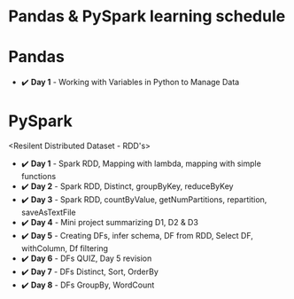 # Pandas & PySpark learning schedule



# Pandas

- :heavy_check_mark: **Day 1** - Working with Variables in Python to Manage Data



# PySpark

<Resilent Distributed Dataset - RDD's>
- :heavy_check_mark: **Day 1** - Spark RDD, Mapping with lambda, mapping with simple functions
- :heavy_check_mark: **Day 2** - Spark RDD, Distinct, groupByKey, reduceByKey
- :heavy_check_mark: **Day 3** - Spark RDD, countByValue, getNumPartitions, repartition, saveAsTextFile
- :heavy_check_mark: **Day 4** - Mini project summarizing D1, D2 & D3
- :heavy_check_mark: **Day 5** - Creating DFs, infer schema, DF from RDD, Select DF, withColumn, Df filtering
- :heavy_check_mark: **Day 6** - DFs QUIZ, Day 5 revision
- :heavy_check_mark: **Day 7** - DFs Distinct, Sort, OrderBy
- :heavy_check_mark: **Day 8** - DFs GroupBy, WordCount